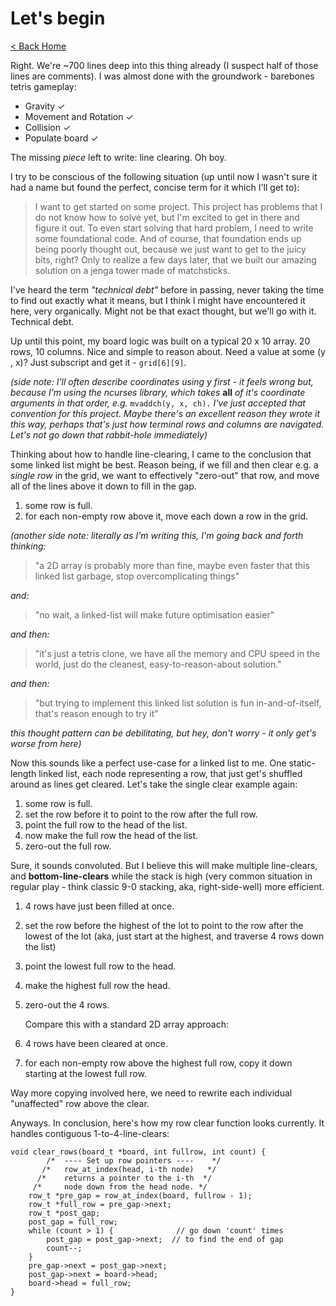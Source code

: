 # Let's begin

[< Back Home](/)

Right. We're ~700 lines deep into this thing already (I suspect half of those lines are comments). I was almost done with the groundwork - barebones tetris gameplay:

- Gravity ✓
- Movement and Rotation ✓
- Collision ✓
- Populate board ✓

The missing _piece_ left to write: line clearing. Oh boy.

I try to be conscious of the following situation (up until now I wasn't sure it had a name but found the perfect, concise term for it which I'll get to):

> I want to get started on some project.
> This project has problems that I do not
> know how to solve yet, but I'm excited
> to get in there and figure it out.
> To even start solving that hard problem,
> I need to write some foundational code.
> And of course, that foundation ends up
> being poorly thought out, because we
> just want to get to the juicy bits, right?
> Only to realize a few days later, that we
> built our amazing solution on a jenga
> tower made of matchsticks.

I've heard the term _"technical debt"_ before in passing, never taking the time to find out exactly what it means, but I think I might have encountered it here, very organically. Might not be that exact thought, but we'll go with it. Technical debt.

Up until this point, my board logic was built on a typical 20 x 10 array. 20 rows, 10 columns. Nice and simple to reason about. Need a value at some (y , x)? Just subscript and get it - `grid[6][9]`.

_(side note: I'll often describe coordinates using y first - it feels wrong but, because I'm using the ncurses library, which takes_ **all** _of it's coordinate arguments in that order, e.g._ `mvaddch(y, x, ch).` _I've just accepted that convention for this project. Maybe there's an excellent reason they wrote it this way, perhaps that's just how terminal rows and columns are navigated. Let's not go down that rabbit-hole immediately)_

Thinking about how to handle line-clearing, I came to the conclusion that some linked list might be best. Reason being, if we fill and then clear e.g. a _single row_ in the grid, we want to effectively "zero-out" that row, and move all of the lines above it down to fill in the gap.

1. some row is full.
2. for each non-empty row above it, move each down a row in the grid.

_(another side note: literally as I'm writing this, I'm going back and forth thinking:_

> "a 2D array is probably more than fine, maybe even faster that this linked list garbage, stop overcomplicating things"

_and:_

> "no wait, a linked-list will make future optimisation easier"

_and then:_

> "it's just a tetris clone, we have all the memory and CPU speed in the world, just do the cleanest, easy-to-reason-about solution."

_and then:_

> "but trying to implement this linked list solution is fun in-and-of-itself, that's reason enough to try it"

_this thought pattern can be debilitating, but hey, don't worry - it only get's worse from here)_

Now this sounds like a perfect use-case for a linked list to me. One static-length linked list, each node representing a row, that just get's shuffled around as lines get cleared. Let's take the single clear example again:

1. some row is full.
2. set the row before it to point to the row after the full row.
3. point the full row to the head of the list.
4. now make the full row the head of the list.
5. zero-out the full row.

Sure, it sounds convoluted. But I believe this will make multiple line-clears, and **bottom-line-clears** while the stack is high (very common situation in regular play - think classic 9-0 stacking, aka, right-side-well) more efficient.

1. 4 rows have just been filled at once.
2. set the row before the highest of the lot to point to the row after the lowest of the lot (aka, just start at the highest, and traverse 4 rows down the list)
3. point the lowest full row to the head.
4. make the highest full row the head.
5. zero-out the 4 rows.

    Compare this with a standard 2D array approach:

1. 4 rows have been cleared at once.
2. for each non-empty row above the highest full row, copy it down starting at the lowest full row.

Way more copying involved here, we need to rewrite each individual "unaffected" row above the clear.

Anyways. In conclusion, here's how my row clear function looks currently. It handles contiguous 1-to-4-line-clears:

```
void clear_rows(board_t *board, int fullrow, int count) {
	    /*  ---- Set up row pointers ----    */
	   /*   row_at_index(head, i-th node)   */
	  /*    returns a pointer to the i-th  */
	 /*     node down from the head node. */
	row_t *pre_gap = row_at_index(board, fullrow - 1);
	row_t *full_row = pre_gap->next;
	row_t *post_gap;
	post_gap = full_row; 
	while (count > 1) {              // go down 'count' times
		post_gap = post_gap->next;  // to find the end of gap
		count--;                   
	}
	pre_gap->next = post_gap->next;
	post_gap->next = board->head;
	board->head = full_row;
}
```
